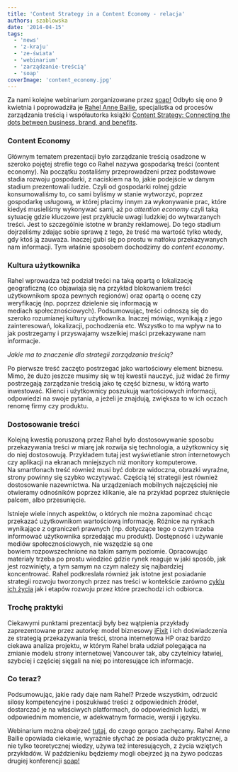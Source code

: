 ```yaml
---
title: 'Content Strategy in a Content Economy - relacja'
authors: szablowska
date: '2014-04-15'
tags:
  - 'news'
  - 'z-kraju'
  - 'ze-świata'
  - 'webinarium'
  - 'zarządzanie-treścią'
  - 'soap'
coverImage: 'content_economy.jpg'
---
```


Za nami kolejne webinarium zorganizowane
przez [soap!](http://www.soapconf.com/ 'soap!') Odbyło się ono 9 kwietnia i
poprowadziła
je [Rahel Anne Bailie](http://intentionaldesign.ca/profile/ 'Rahel Anne Bailie'),
specjalistka od procesów zarządzania treścią i współautorka
książki [Content Strategy: Connecting the dots between business, brand, and benefits](http://thecontentstrategybook.com/ 'Content Strategy').

<!--truncate-->

### Content Economy

Głównym tematem prezentacji było zarządzanie treścią osadzone w szeroko pojętej
strefie tego co Rahel nazywa gospodarką treści (content economy). Na początku
zostaliśmy przeprowadzeni przez podstawowe stadia rozwoju gospodarki, z
naciskiem na to, jakie podejście w danym stadium prezentowali ludzie. Czyli od
gospodarki rolnej gdzie konsumowaliśmy to, co sami byliśmy w stanie wytworzyć,
poprzez gospodarkę usługową, w której płacimy innym za wykonywanie prac, które
kiedyś musieliśmy wykonywać sami, aż po _attention economy_ czyli taką sytuację
gdzie kluczowe jest przykłucie uwagi ludzkiej do wytwarzanych treści. Jest to
szczególnie istotne w branży reklamowej. Do tego stadium dojrzeliśmy zdając
sobie sprawę z tego, że treść ma wartość tylko wtedy, gdy ktoś ją zauważa.
Inaczej gubi się po prostu w natłoku przekazywanych nam informacji. Tym właśnie
sposobem dochodzimy do _content economy_.

### Kultura użytkownika

Rahel wprowadza też podział treści na taką opartą o lokalizację geograficzną (co
objawiaja się na przykład blokowaniem treści użytkownikom spoza pewnych
regionów) oraz opartą o ocenę czy weryfikację (np. poprzez dzielenie się
informacją w mediach społecznościowych). Podsumowując, treści odnoszą się do
szeroko rozumianej kultury użytkownika. Inaczej mówiąc, wynikają z jego
zainteresowań, lokalizacji, pochodzenia etc. Wszystko to ma wpływ na to jak
postrzegamy i przyswajamy wszelkiej maści przekazywane nam informacje.

_Jakie ma to znaczenie dla strategii zarządzania treścią?_

Po pierwsze treść zaczęto postrzegać jako wartościowy element biznesu. Mimo, że
dużo jeszcze musimy się w tej kwestii nauczyć, już widać że firmy postrzegają
zarządzanie treścią jako tę część biznesu, w którą warto inwestować. Klienci i
użytkownicy poszukują wartościowych informacji, odpowiedzi na swoje pytania, a
jeżeli je znajdują, zwiększa to w ich oczach renomę firmy czy produktu.

### Dostosowanie treści

Kolejną kwestią poruszoną przez Rahel było dostosowywanie sposobu przekazywania
treści w miarę jak rozwija się technologia, a użytkownicy się do niej
dostosowują. Przykładem tutaj jest wyświetlanie stron internetowych czy
aplikacji na ekranach mniejszych niż monitory komputerowe. Na smartfonach treść
również musi być dobrze widoczna, obrazki wyraźne, strony powinny się szybko
wczytywać. Częścią tej strategii jest również dostosowanie nazewnictwa. Na
urządzeniach mobilnych najczęściej nie otwieramy odnośników poprzez klikanie,
ale na przykład poprzez stuknięcie palcem, albo przesunięcie.

Istnieje wiele innych aspektów, o których nie można zapominać chcąc przekazać
użytkownikom wartościową informację. Różnice na rynkach wynikające z ograniczeń
prawnych (np. dotyczące tego o czym trzeba informować użytkownika sprzedając mu
produkt). Dostępność i używanie mediów społecznościowych, nie wszędzie są one
bowiem rozpowszechnione na takim samym poziomie. Opracowując materiały trzeba po
prostu wiedzieć gdzie rynek reaguje w jaki sposób, jak jest rozwinięty, a tym
samym na czym należy się najbardziej koncentrować. Rahel podkreslała również jak
istotne jest posiadanie strategii rozwoju tworzonych przez nas treści w
kontekście zarówno
[cyklu ich życia](http://johnnyholland.org/2010/10/content-lifecycle-closing-the-loop-in-content-strategy/)
jak i etapów rozwoju przez które przechodzi ich odbiorca.

### Trochę praktyki

Ciekawymi punktami prezentacji były bez wątpienia przykłady zaprezentowane przez
autorkę: model biznesowy [iFixit](http://ifixit.com/ 'iFixit') i ich
doświadczenia ze strategią przekazywania treści, strona internetowa HP oraz
bardzo ciekawa analiza projektu, w którym Rahel brała udział polegająca na
zmianie modelu strony internetowej Vancouver tak, aby czytelnicy łatwiej,
szybciej i częściej sięgali na niej po interesujące ich informacje.

### Co teraz?

Podsumowując, jakie rady daje nam Rahel? Przede wszystkim, odrzucić silosy
kompetencyjne i poszukiwać treści z odpowiednich źródeł, dostarczać je na
właściwych platformach, do odpowiednich ludzi, w odpowiednim momencie, w
adekwatnym formacie, wersji i języku.

Webinarium można obejrzeć
[tutaj](http://www.soapconf.com/another-great-webinar-content-strategy-content-economy/),
do czego gorąco zachęcamy. Rahel Anne Bailie opowiada ciekawie, wyraźnie słychać
ze posiada dużo praktycznej, a nie tylko teoretycznej wiedzy, używa też
interesujących, z życia wziętych przykładów. W paździeniku będziemy mogli
obejrzeć ją na żywo podczas drugiej konferencji
[soap!](http://www.soapconf.com/2014-conference/ 'soap!')
